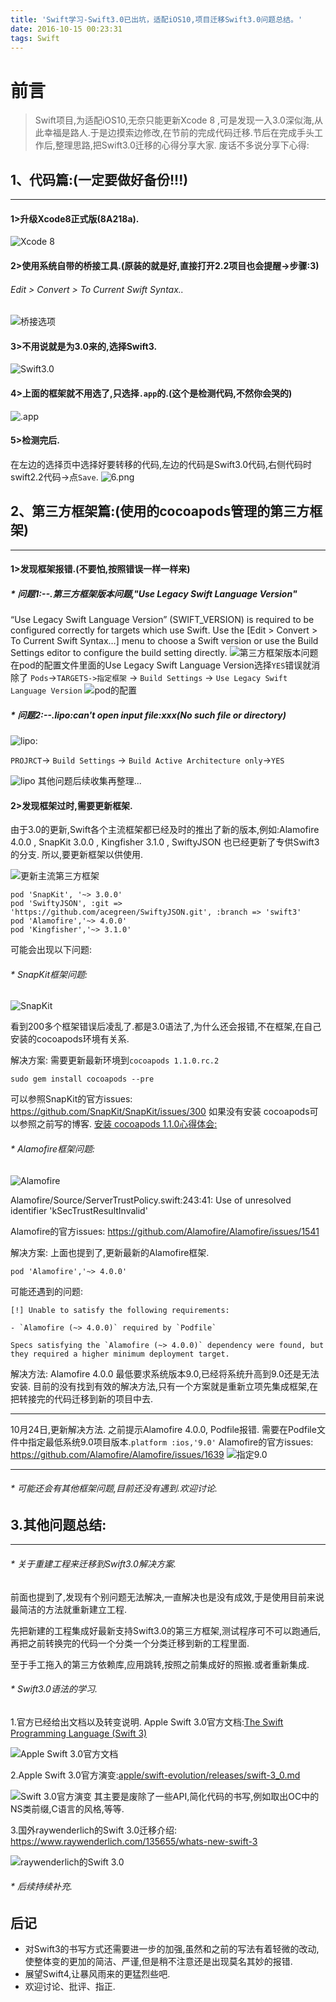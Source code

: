 ```yaml
---
title: 'Swift学习-Swift3.0已出坑，适配iOS10,项目迁移Swift3.0问题总结。'
date: 2016-10-15 00:23:31
tags: Swift
---
```

# 前言
>Swift项目,为适配iOS10,无奈只能更新Xcode 8 ,可是发现一入3.0深似海,从此幸福是路人.于是边摸索边修改,在节前的完成代码迁移.节后在完成手头工作后,整理思路,把Swift3.0迁移的心得分享大家.
废话不多说分享下心得:

## 1、代码篇:(一定要做好备份!!!)
---

#### 1>升级Xcode8正式版(8A218a).

![Xcode 8 ](http://upload-images.jianshu.io/upload_images/1666327-98d84a6ab3a12740.png?imageMogr2/auto-orient/strip%7CimageView2/2/w/1240)

#### 2>使用系统自带的桥接工具.(原装的就是好,直接打开2.2项目也会提醒->步骤:3)

###### Edit > Convert > To Current Swift Syntax..

![桥接选项](http://upload-images.jianshu.io/upload_images/1666327-fec7c1aada9529b8.png?imageMogr2/auto-orient/strip%7CimageView2/2/w/1240)

#### 3>不用说就是为3.0来的,选择Swift3.

![Swift3.0](http://upload-images.jianshu.io/upload_images/1666327-84d13f5bf197baa0.png?imageMogr2/auto-orient/strip%7CimageView2/2/w/1240)

#### 4>上面的框架就不用选了,只选择`.app`的.(这个是检测代码,不然你会哭的)

![.app](http://upload-images.jianshu.io/upload_images/1666327-4e3fc24ecf949ac7.png?imageMogr2/auto-orient/strip%7CimageView2/2/w/1240)

#### 5>检测完后.

在左边的选择页中选择好要转移的代码,左边的代码是Swift3.0代码,右侧代码时swift2.2代码->点`Save`.
![6.png](http://upload-images.jianshu.io/upload_images/1666327-bea954aa25e31670.png?imageMogr2/auto-orient/strip%7CimageView2/2/w/1240)

## 2、第三方框架篇:(使用的cocoapods管理的第三方框架)

---

#### 1>发现框架报错.(不要怕,按照错误一样一样来)
##### * 问题1:--.第三方框架版本问题,"Use Legacy Swift Language Version"

“Use Legacy Swift Language Version” (SWIFT_VERSION) is required to be configured correctly for targets which use Swift. Use the [Edit > Convert > To Current Swift Syntax…] menu to choose a Swift version or use the Build Settings editor to configure the build setting directly.
![第三方框架版本问题](http://upload-images.jianshu.io/upload_images/1666327-3146e35e3b1dff2f.png?imageMogr2/auto-orient/strip%7CimageView2/2/w/1240)
在pod的配置文件里面的Use Legacy Swift Language Version选择`YES`错误就消除了
`Pods`->`TARGETS->指定框架` -> `Build Settings` -> `Use Legacy Swift Language Version`
![pod的配置](http://upload-images.jianshu.io/upload_images/1666327-ced879460f44ea3c.png?imageMogr2/auto-orient/strip%7CimageView2/2/w/1240)

##### * 问题2:--.lipo:can't open input file:xxx(No such file or directory)

![lipo:](http://upload-images.jianshu.io/upload_images/1666327-bb07e2570e751087.png?imageMogr2/auto-orient/strip%7CimageView2/2/w/1240)

`PROJRCT`-> `Build Settings` -> `Build Active Architecture only`->`YES`

![lipo](http://upload-images.jianshu.io/upload_images/1666327-9bc9b5e892190e90.png?imageMogr2/auto-orient/strip%7CimageView2/2/w/1240)
其他问题后续收集再整理...

#### 2>发现框架过时,需要更新框架.

由于3.0的更新,Swift各个主流框架都已经及时的推出了新的版本,例如:Alamofire 4.0.0 , SnapKit 3.0.0 , Kingfisher 3.1.0 , SwiftyJSON 也已经更新了专供Swift3的分支.
所以,要更新框架以供使用.

![更新主流第三方框架](http://upload-images.jianshu.io/upload_images/1666327-d67e896f28e9c548.png?imageMogr2/auto-orient/strip%7CimageView2/2/w/1240)

```
pod 'SnapKit', '~> 3.0.0'
pod 'SwiftyJSON', :git => 'https://github.com/acegreen/SwiftyJSON.git', :branch => 'swift3'
pod 'Alamofire','~> 4.0.0'
pod 'Kingfisher','~> 3.1.0'
```

可能会出现以下问题:
###### * SnapKit框架问题:

![SnapKit](http://upload-images.jianshu.io/upload_images/1666327-b66d211f0bbcc0f6.png?imageMogr2/auto-orient/strip%7CimageView2/2/w/1240)


看到200多个框架错误后凌乱了.都是3.0语法了,为什么还会报错,不在框架,在自己安装的cocoapods环境有关系.

解决方案:
需要更新最新环境到`cocoapods 1.1.0.rc.2`

```
sudo gem install cocoapods --pre
```
可以参照SnapKit的官方issues:
https://github.com/SnapKit/SnapKit/issues/300
如果没有安装 cocoapods可以参照之前写的博客.
[安装 cocoapods 1.1.0心得体会:](http://www.jianshu.com/p/b98b8ac7d22d)

###### * Alamofire框架问题:

![Alamofire](http://upload-images.jianshu.io/upload_images/1666327-14c391721f02140b.png?imageMogr2/auto-orient/strip%7CimageView2/2/w/1240)


Alamofire/Source/ServerTrustPolicy.swift:243:41: Use of unresolved identifier 'kSecTrustResultInvalid'

Alamofire的官方issues:
https://github.com/Alamofire/Alamofire/issues/1541

解决方案:
上面也提到了,更新最新的Alamofire框架.

```
pod 'Alamofire','~> 4.0.0'
```

可能还遇到的问题:

```
[!] Unable to satisfy the following requirements:

- `Alamofire (~> 4.0.0)` required by `Podfile`

Specs satisfying the `Alamofire (~> 4.0.0)` dependency were found, but they required a higher minimum deployment target.
```
解决方法:
Alamofire 4.0.0 最低要求系统版本9.0,已经将系统升高到9.0还是无法安装.
目前的没有找到有效的解决方法,只有一个方案就是重新立项先集成框架,在把转接完的代码迁移到新的项目中去.

---
10月24日,更新解决方法.
之前提示Alamofire 4.0.0, Podfile报错.
需要在Podfile文件中指定最低系统9.0项目版本.`platform :ios,'9.0'`
Alamofire的官方issues:
https://github.com/Alamofire/Alamofire/issues/1639
![指定9.0](http://upload-images.jianshu.io/upload_images/1666327-2638ba907c545a40.png?imageMogr2/auto-orient/strip%7CimageView2/2/w/1240)

---

###### * 可能还会有其他框架问题,目前还没有遇到.欢迎讨论.

## 3.其他问题总结:
---

###### * 关于重建工程来迁移到Swift3.0解决方案.

前面也提到了,发现有个别问题无法解决,一直解决也是没有成效,于是使用目前来说最简洁的方法就重新建立工程.

先把新建的工程集成好最新支持Swift3.0的第三方框架,测试程序可不可以跑通后,再把之前转换完的代码一个分类一个分类迁移到新的工程里面.

至于手工拖入的第三方依赖库,应用跳转,按照之前集成好的照搬.或者重新集成.

###### * Swift3.0语法的学习.

1.官方已经给出文档以及转变说明.
Apple Swift 3.0官方文档:[The Swift Programming Language (Swift 3)](https://developer.apple.com/library/prerelease/content/documentation/Swift/Conceptual/Swift_Programming_Language/TheBasics.html#//apple_ref/doc/uid/TP40014097-CH5-ID309)

![Apple Swift 3.0官方文档](http://upload-images.jianshu.io/upload_images/1666327-0b6b3aaf1d67bed3.png?imageMogr2/auto-orient/strip%7CimageView2/2/w/1240)

2.Apple  Swift 3.0官方演变:[apple/swift-evolution/releases/swift-3_0.md](https://github.com/apple/swift-evolution/blob/master/releases/swift-3_0.md)

![Swift 3.0官方演变](http://upload-images.jianshu.io/upload_images/1666327-0e3bcf5083b6d4e0.png?imageMogr2/auto-orient/strip%7CimageView2/2/w/1240)
其主要是废除了一些API,简化代码的书写,例如取出OC中的NS类前缀,C语言的风格,等等.

3.国外raywenderlich的Swift 3.0迁移介绍:
https://www.raywenderlich.com/135655/whats-new-swift-3

![raywenderlich的Swift 3.0](http://upload-images.jianshu.io/upload_images/1666327-0cb70ac2167f7a10.png?imageMogr2/auto-orient/strip%7CimageView2/2/w/1240)
 
######  * 后续持续补充.

## 后记
* 对Swift3的书写方式还需要进一步的加强,虽然和之前的写法有着轻微的改动,使整体变的更加的简洁、严谨,但是稍不注意还是出现莫名其妙的报错.
* 展望Swift4,让暴风雨来的更猛烈些吧.
* 欢迎讨论、批评、指正.

